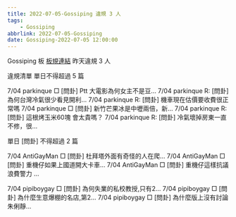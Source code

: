 ```yaml
---
title: 2022-07-05-Gossiping 違規 3 人
tags:
    - Gossiping
abbrlink: 2022-07-05-Gossiping
date: Gossiping-2022-07-05 12:00:00
---
```

Gossiping 板 [板規連結](https://www.ptt.cc/bbs/Gossiping/M.1637425085.A.07D.html)
昨天違規 3 人
<!-- more -->

違規清單
單日不得超過 5 篇

7/04 parkinque □ [問卦] Ptt 大電影為何女主不是豆…
7/04 parkinque R: [問卦] 為何台灣冷氣很少看見開利…
7/04 parkinque R: [問卦] 機車現在估價要收費很正常嗎
7/04 parkinque □ [問卦] 新竹芒果冰是中壢兩倍，新…
7/04 parkinque R: [問卦] 這根烤玉米60塊 會太貴嗎？
7/04 parkinque R: [問卦] 冷氣壞掉房東一直不修，很…

單日 [問卦] 不得超過 2 篇

7/04 AntiGayMan □ [問卦] 杜拜塔外面有奇怪的人在爬…
7/04 AntiGayMan □ [問卦] 重機仔如果上國道開大卡車…
7/04 AntiGayMan □ [問卦] 重機仔這樣抗議浪費警力 …

7/04 pipiboygay □ [問卦] 為何失業的私校教授,只有2…
7/04 pipiboygay □ [問卦] 為什麼生意爆棚的名店,第2…
7/04 pipiboygay □ [問卦] 為什麼版上沒有討論朱俐靜…